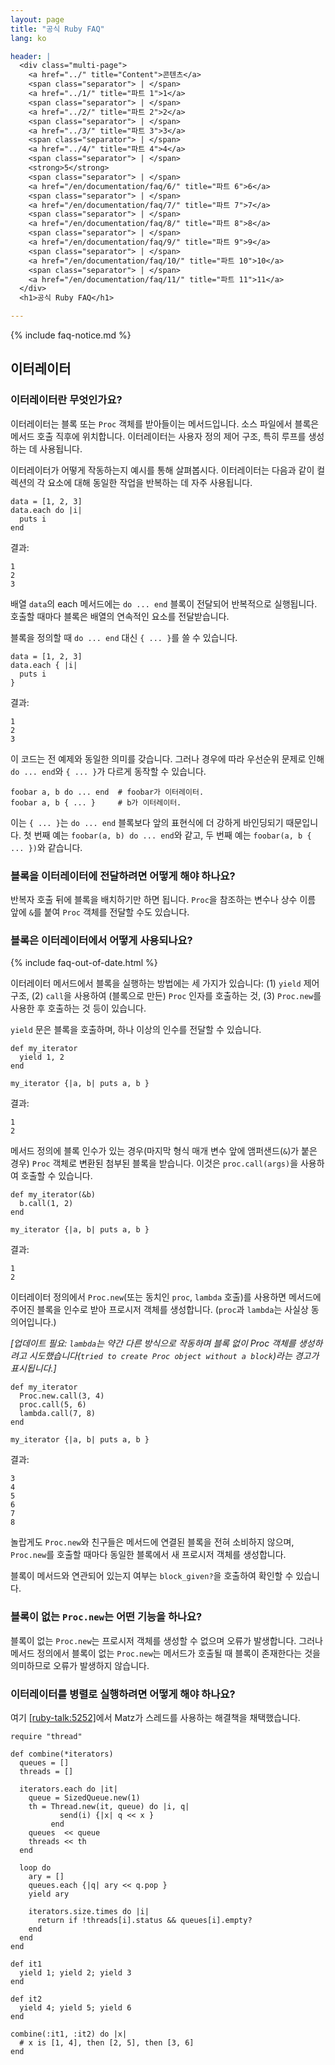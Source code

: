 ```yaml
---
layout: page
title: "공식 Ruby FAQ"
lang: ko

header: |
  <div class="multi-page">
    <a href="../" title="Content">콘텐츠</a>
    <span class="separator"> | </span>
    <a href="../1/" title="파트 1">1</a>
    <span class="separator"> | </span>
    <a href="../2/" title="파트 2">2</a>
    <span class="separator"> | </span>
    <a href="../3/" title="파트 3">3</a>
    <span class="separator"> | </span>
    <a href="../4/" title="파트 4">4</a>
    <span class="separator"> | </span>
    <strong>5</strong>
    <span class="separator"> | </span>
    <a href="/en/documentation/faq/6/" title="파트 6">6</a>
    <span class="separator"> | </span>
    <a href="/en/documentation/faq/7/" title="파트 7">7</a>
    <span class="separator"> | </span>
    <a href="/en/documentation/faq/8/" title="파트 8">8</a>
    <span class="separator"> | </span>
    <a href="/en/documentation/faq/9/" title="파트 9">9</a>
    <span class="separator"> | </span>
    <a href="/en/documentation/faq/10/" title="파트 10">10</a>
    <span class="separator"> | </span>
    <a href="/en/documentation/faq/11/" title="파트 11">11</a>
  </div>
  <h1>공식 Ruby FAQ</h1>

---
```


{% include faq-notice.md %}

## 이터레이터

### 이터레이터란 무엇인가요?

이터레이터는 블록 또는 `Proc` 객체를 받아들이는 메서드입니다. 소스 파일에서
블록은 메서드 호출 직후에 위치합니다. 이터레이터는 사용자 정의 제어
구조, 특히 루프를 생성하는 데 사용됩니다.

이터레이터가 어떻게 작동하는지 예시를 통해 살펴봅시다. 이터레이터는 다음과 같이
컬렉션의 각 요소에 대해 동일한 작업을 반복하는 데 자주 사용됩니다.

~~~
data = [1, 2, 3]
data.each do |i|
  puts i
end
~~~

결과:

~~~
1
2
3
~~~

배열 `data`의 each 메서드에는 `do ... end` 블록이 전달되어 반복적으로
실행됩니다. 호출할 때마다 블록은 배열의 연속적인 요소를 전달받습니다.

블록을 정의할 때 `do ... end` 대신 `{ ... }`를 쓸 수 있습니다.

~~~
data = [1, 2, 3]
data.each { |i|
  puts i
}
~~~

결과:

~~~
1
2
3
~~~

이 코드는 전 예제와 동일한 의미를 갖습니다. 그러나 경우에 따라 우선순위
문제로 인해 `do ... end`와 `{ ... }`가 다르게 동작할 수 있습니다.

~~~
foobar a, b do ... end  # foobar가 이터레이터.
foobar a, b { ... }     # b가 이터레이터.
~~~

이는 `{ ... }`는 `do ... end` 블록보다 앞의 표현식에 더 강하게 바인딩되기
때문입니다. 첫 번째 예는 `foobar(a, b) do ... end`와 같고, 두 번째 예는
`foobar(a, b { ... })`와 같습니다.

### 블록을 이터레이터에 전달하려면 어떻게 해야 하나요?

반복자 호출 뒤에 블록을 배치하기만 하면 됩니다. `Proc`을 참조하는 변수나 상수
이름 앞에 `&`를 붙여 `Proc` 객체를 전달할 수도 있습니다.

### 블록은 이터레이터에서 어떻게 사용되나요?

{% include faq-out-of-date.html %}

이터레이터 메서드에서 블록을 실행하는 방법에는 세 가지가 있습니다:
(1) `yield` 제어 구조, (2) `call`을 사용하여 (블록으로 만든) `Proc` 인자를
호출하는 것, (3) `Proc.new`를 사용한 후 호출하는 것 등이 있습니다.

`yield` 문은 블록을 호출하며, 하나 이상의 인수를 전달할 수 있습니다.

~~~
def my_iterator
  yield 1, 2
end

my_iterator {|a, b| puts a, b }
~~~

결과:

~~~
1
2
~~~

메서드 정의에 블록 인수가 있는 경우(마지막 형식 매개 변수 앞에 앰퍼샌드(`&`)가
붙은 경우) `Proc` 객체로 변환된 첨부된 블록을 받습니다. 이것은
`proc.call(args)`을 사용하여 호출할 수 있습니다.

~~~
def my_iterator(&b)
  b.call(1, 2)
end

my_iterator {|a, b| puts a, b }
~~~

결과:

~~~
1
2
~~~

이터레이터 정의에서 `Proc.new`(또는 동치인 `proc`, `lambda` 호출)를 사용하면
메서드에 주어진 블록을 인수로 받아 프로시저 객체를 생성합니다. (`proc`과
`lambda`는 사실상 동의어입니다.)

_[업데이트 필요: `lambda`는 약간 다른 방식으로 작동하며 블록 없이 Proc 객체를
생성하려고 시도했습니다(`tried to create Proc object without a block`)라는
경고가 표시됩니다.]_

~~~
def my_iterator
  Proc.new.call(3, 4)
  proc.call(5, 6)
  lambda.call(7, 8)
end

my_iterator {|a, b| puts a, b }
~~~

결과:

~~~
3
4
5
6
7
8
~~~

놀랍게도 `Proc.new`와 친구들은 메서드에 연결된 블록을 전혀 소비하지 않으며,
`Proc.new`를 호출할 때마다 동일한 블록에서 새 프로시저 객체를 생성합니다.

블록이 메서드와 연관되어 있는지 여부는 `block_given?`을 호출하여 확인할 수
있습니다.

### 블록이 없는 `Proc.new`는 어떤 기능을 하나요?

블록이 없는 `Proc.new`는 프로시저 객체를 생성할 수 없으며 오류가 발생합니다.
그러나 메서드 정의에서 블록이 없는 `Proc.new`는 메서드가 호출될 때 블록이
존재한다는 것을 의미하므로 오류가 발생하지 않습니다.


### 이터레이터를 병렬로 실행하려면 어떻게 해야 하나요?

여기 [\[ruby-talk:5252\]][ruby-talk:5252]에서 Matz가 스레드를 사용하는 해결책을
채택했습니다.

~~~
require "thread"

def combine(*iterators)
  queues = []
  threads = []

  iterators.each do |it|
    queue = SizedQueue.new(1)
    th = Thread.new(it, queue) do |i, q|
           send(i) {|x| q << x }
         end
    queues  << queue
    threads << th
  end

  loop do
    ary = []
    queues.each {|q| ary << q.pop }
    yield ary

    iterators.size.times do |i|
      return if !threads[i].status && queues[i].empty?
    end
  end
end

def it1
  yield 1; yield 2; yield 3
end

def it2
  yield 4; yield 5; yield 6
end

combine(:it1, :it2) do |x|
  # x is [1, 4], then [2, 5], then [3, 6]
end
~~~

[ruby-talk:5252]: https://blade.ruby-lang.org/ruby-talk/5252
